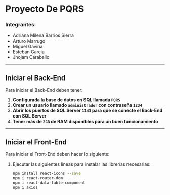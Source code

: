# Proyecto De PQRS

### Integrantes:
- Adriana Milena Barrios Sierra
- Arturo Marrugo
- Miguel Gaviria
- Esteban Garcia
- Jhojam Caraballo

---

## Iniciar el Back-End

Para iniciar el Back-End deben tener:

1. **Configurada la base de datos en SQL llamada `PQRS`**
2. **Crear un usuario llamado `administrador` con contraseña `1234`**
3. **Abrir los puertos de SQL Server `1143` para que se conecte el Back-End con SQL Server**
4. **Tener más de `2GB` de RAM disponibles para un buen funcionamiento**

---

## Iniciar el Front-End

Para iniciar el Front-End deben hacer lo siguiente:

1. Ejecutar las siguientes líneas para instalar las librerías necesarias:

    ```sh
    npm install react-icons --save
    npm i react-router-dom
    npm i react-data-table-component
    npm i axios
    ```

